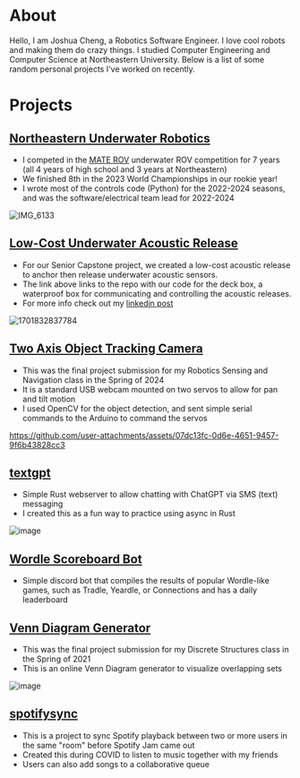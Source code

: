# About

Hello, I am Joshua Cheng, a Robotics Software Engineer. I love cool robots and making them do crazy things. I studied Computer Engineering and Computer Science at Northeastern University. Below is a list of some random personal projects I've worked on recently.

# Projects
## [Northeastern Underwater Robotics](https://github.com/NEURoboticsClub/neu-underwater-robotics)

- I competed in the [MATE ROV](https://materovcompetition.org/) underwater ROV competition for 7 years (all 4 years of high school and 3 years at Northeastern)
- We finished 8th in the 2023 World Championships in our rookie year!
- I wrote most of the controls code (Python) for the 2022-2024 seasons, and was the software/electrical team lead for 2022-2024

![IMG_6133](https://github.com/user-attachments/assets/bccec0e1-c537-4883-9135-e7c7148809ee)

## [Low-Cost Underwater Acoustic Release](https://github.com/Sound-Floats/deckbox)
- For our Senior Capstone project, we created a low-cost acoustic release to anchor then release underwater acoustic sensors.
- The link above links to the repo with our code for the deck box, a waterproof box for communicating and controlling the acoustic releases.
- For more info check out my [linkedin post](https://www.linkedin.com/posts/joshuacheng2020181_ece-northeastern-engineering-activity-7138165241569271808-DFnL/)

![1701832837784](https://github.com/user-attachments/assets/6e9433c0-89ce-4b09-b40f-078dc9322695)

## [Two Axis Object Tracking Camera](https://github.com/joshua2020181/rsn-final-project)
- This was the final project submission for my Robotics Sensing and Navigation class in the Spring of 2024
- It is a standard USB webcam mounted on two servos to allow for pan and tilt motion
- I used OpenCV for the object detection, and sent simple serial commands to the Arduino to command the servos

https://github.com/user-attachments/assets/07dc13fc-0d6e-4651-9457-9f6b43828cc3

## [textgpt](https://github.com/joshua2020181/textgpt)

- Simple Rust webserver to allow chatting with ChatGPT via SMS (text) messaging
- I created this as a fun way to practice using async in Rust

![image](https://github.com/user-attachments/assets/2c459692-98b5-446f-b6d0-324573b519ab)

## [Wordle Scoreboard Bot](https://github.com/joshua2020181/wordle-scoreboard-bot/tree/main)
- Simple discord bot that compiles the results of popular Wordle-like games, such as Tradle, Yeardle, or Connections and has a daily leaderboard

## [Venn Diagram Generator](https://github.com/joshua2020181/VennDiagramGenerator)
- This was the final project submission for my Discrete Structures class in the Spring of 2021
- This is an online Venn Diagram generator to visualize overlapping sets

![image](https://github.com/user-attachments/assets/7888c03e-70b0-4291-b313-32de6f6e9d36)

## [spotifysync](https://github.com/joshua2020181/spotifysync)
- This is a project to sync Spotify playback between two or more users in the same "room" before Spotify Jam came out
- Created this during COVID to listen to music together with my friends
- Users can also add songs to a collaborative queue
